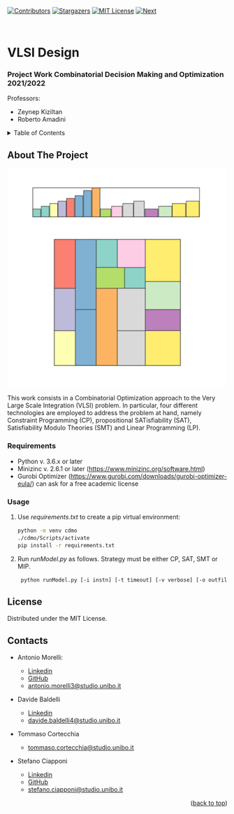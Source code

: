 <div id="top"></div>

[![Contributors][contributors-shield]][contributors-url]
[![Stargazers][stars-shield]][stars-url]
[![MIT License][license-shield]][license-url]
[![Next][z3py]][z3py_url]


<!-- PROJECT LOGO -->
<br />
<div>
  <h1>VLSI Design</h1>
  <p>
    <h3> Project Work Combinatorial Decision Making and Optimization 2021/2022 </h2>
      
  Professors:
  - Zeynep Kiziltan 
  - Roberto Amadini 
  </p>
</div>



<!-- TABLE OF CONTENTS -->
<details>
  <summary>Table of Contents</summary>
  <ol>
    <li>
      <a href="#about-the-project">About The Project</a>
    </li>
    <li><a href="#usage">Usage</a></li>
    <li><a href="#contacts">Contacts</a></li>
  </ol>
</details>



<!-- ABOUT THE PROJECT -->
## About The Project

  <p align="center">
    <img src="images/intro_img.png" alt="Plate", width=500>
  </p>

This work consists in a Combinatorial Optimization approach to the Very Large Scale Integration (VLSI) problem. In particular, four different technologies are employed to address the problem
at hand, namely Constraint Programming (CP), propositional SATisfiability (SAT), Satisfiability Modulo Theories (SMT) and Linear Programming (LP).

### Requirements 
- Python v. 3.6.x or later
- Minizinc v. 2.6.1 or later (https://www.minizinc.org/software.html)
- Gurobi Optimizer (https://www.gurobi.com/downloads/gurobi-optimizer-eula/) can ask for a free academic license

<!-- USAGE EXAMPLES -->
### Usage

1. Use _requirements.txt_ to create a pip virtual environment:
   ```sh
   python -m venv cdmo
   ./cdmo/Scripts/activate
   pip install -r requirements.txt
   ```
2. Run _runModel.py_ as follows. Strategy must be either CP, SAT, SMT or MIP.
   ```sh
    python runModel.py [-i instn] [-t timeout] [-v verbose] [-o outfile] [-r rotations] <strategy>
   ```

<!-- LICENSE -->
## License

Distributed under the MIT License. 


<!-- CONTACT -->
## Contacts


* Antonio Morelli: 
  - [Linkedin](https://www.linkedin.com/in/antonio-morelli-077a16220/) 
  - [GitHub](https://github.com/antoniototimorelli) 
  - antonio.morelli3@studio.unibo.it

* Davide Baldelli 
  - [Linkedin](linkedin.com/in/davide-baldelli-b55618203/)
  - davide.baldelli4@studio.unibo.it

* Tommaso Cortecchia 
  - tommaso.cortecchia@studio.unibo.it

* Stefano Ciapponi 
  - [Linkedin](https://www.linkedin.com/in/stefano-ciapponi-3040b9201/) 
  - [GitHub](github.com/drchapman-17) 
  - stefano.ciapponi@studio.unibo.it

<p align="right">(<a href="#top">back to top</a>)</p>


<!-- MARKDOWN LINKS & IMAGES -->
<!-- https://www.markdownguide.org/basic-syntax/#reference-style-links -->
[contributors-shield]: https://img.shields.io/github/contributors/drchapman-17/cdmo2022?style=flat-square

[contributors-url]: https://github.com/drchapman-17/cdmo2022/graphs/contributors

[stars-shield]: https://img.shields.io/github/stars/drchapman-17/cdmo2022?style=flat-square

[stars-url]: https://github.com/drchapman-17/cdmo2022/stargazers

[license-shield]: https://img.shields.io/github/license/drchapman-17/cdmo2022?style=flat-square

[license-url]: https://github.com/drchapman-17/cdmo2022/LICENSE

[z3py]: https://img.shields.io/pypi/v/z3-solver?label=z3-solver&style=flat-square

[z3py_url]: https://pypi.org/project/z3-solver/

